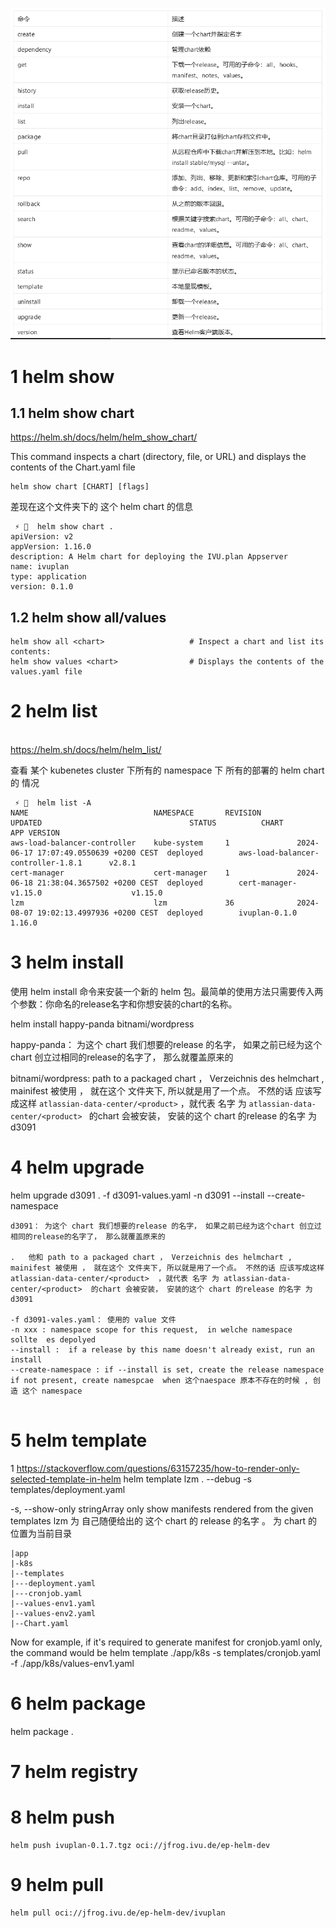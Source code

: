 
![](image/Pasted%20image%2020240613172219.png)

# 1 helm show 

## 1.1 helm show chart 
https://helm.sh/docs/helm/helm_show_chart/

This command inspects a chart (directory, file, or URL) and displays the contents of the Chart.yaml file

```fallback
helm show chart [CHART] [flags]
```

差现在这个文件夹下的 这个  helm chart 的信息 

```
 ⚡ 🦄  helm show chart .
apiVersion: v2
appVersion: 1.16.0
description: A Helm chart for deploying the IVU.plan Appserver
name: ivuplan
type: application
version: 0.1.0
```


## 1.2 helm show all/values 

```
helm show all <chart>                   # Inspect a chart and list its contents:
helm show values <chart>                # Displays the contents of the values.yaml file
```


# 2 helm list 
\
https://helm.sh/docs/helm/helm_list/

查看 某个 kubenetes cluster 下所有的 namespace 下 所有的部署的 helm chart 的 情况 

```
 ⚡ 🦄  helm list -A
NAME                            NAMESPACE       REVISION        UPDATED                                 STATUS          CHART                                   APP VERSION
aws-load-balancer-controller    kube-system     1               2024-06-17 17:07:49.0550639 +0200 CEST  deployed        aws-load-balancer-controller-1.8.1      v2.8.1
cert-manager                    cert-manager    1               2024-06-18 21:38:04.3657502 +0200 CEST  deployed        cert-manager-v1.15.0                    v1.15.0
lzm                             lzm             36              2024-08-07 19:02:13.4997936 +0200 CEST  deployed        ivuplan-0.1.0                           1.16.0
```


# 3 helm install 

使用 helm install 命令来安装一个新的 helm 包。最简单的使用方法只需要传入两个参数：你命名的release名字和你想安装的chart的名称。

helm install happy-panda bitnami/wordpress


happy-panda： 为这个 chart 我们想要的release 的名字， 如果之前已经为这个chart 创立过相同的release的名字了， 那么就覆盖原来的 

bitnami/wordpress: path to a packaged chart ， Verzeichnis des helmchart , mainifest 被使用 ， 就在这个 文件夹下, 所以就是用了一个点。 不然的话 应该写成这样 `atlassian-data-center/<product>`  ，就代表 名字 为 `atlassian-data-center/<product> ` 的chart 会被安装， 安装的这个 chart 的release 的名字 为 d3091


# 4 helm upgrade 

helm upgrade d3091 .  -f d3091-values.yaml -n d3091 --install --create-namespace 

```
d3091： 为这个 chart 我们想要的release 的名字， 如果之前已经为这个chart 创立过相同的release的名字了， 那么就覆盖原来的 

.   他和 path to a packaged chart ， Verzeichnis des helmchart , mainifest 被使用 ， 就在这个 文件夹下, 所以就是用了一个点。 不然的话 应该写成这样 atlassian-data-center/<product>  ，就代表 名字 为 atlassian-data-center/<product>  的chart 会被安装， 安装的这个 chart 的release 的名字 为 d3091

-f d3091-vales.yaml： 使用的 value 文件 
-n xxx : namespace scope for this request,  in welche namespace  sollte  es depolyed
--install :  if a release by this name doesn't already exist, run an install
--create-namespace : if --install is set, create the release namespace if not present, create namespcae  when 这个naespace 原本不存在的时候 , 创造 这个 namespace 


```


# 5 helm template 


1 
https://stackoverflow.com/questions/63157235/how-to-render-only-selected-template-in-helm
helm template lzm . --debug  -s templates/deployment.yaml

  -s, --show-only stringArray only show manifests rendered from the given templates
lzm 为 自己随便给出的 这个 chart 的 release 的名字 
。 为  chart 的位置为当前目录 

```
|app
|-k8s
|--templates
|---deployment.yaml
|---cronjob.yaml
|--values-env1.yaml
|--values-env2.yaml
|--Chart.yaml
```

Now for example, if it's required to generate manifest for cronjob.yaml only, the command would be
    helm template ./app/k8s -s templates/cronjob.yaml -f ./app/k8s/values-env1.yaml




# 6 helm package

helm package .

# 7 helm registry 

# 8 helm push

```
helm push ivuplan-0.1.7.tgz oci://jfrog.ivu.de/ep-helm-dev
```

# 9 helm pull 

```
helm pull oci://jfrog.ivu.de/ep-helm-dev/ivuplan
```




